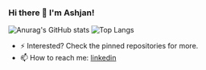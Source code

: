 ### Hi there 👋 I'm Ashjan!

<!--
**AAlbarqi/AAlbarqi** is a ✨ _special_ ✨ repository because its `README.md` (this file) appears on your GitHub profile.

Here are some ideas to get you started:

- 🔭 I’m currently working on ...
- 🌱 I’m currently learning ...
- 👯 I’m looking to collaborate on ...
- 🤔 I’m looking for help with ...
- 💬 Ask me about ...
- 📫 How to reach me: ...
- 😄 Pronouns: ...
- ⚡ Fun fact: ...
-->

![Anurag's GitHub stats](https://github-readme-stats.vercel.app/api?username=aalbarqi&count_private=true&show_icons=true&theme=radical)
![Top Langs](https://github-readme-stats.vercel.app/api/top-langs/?username=aalbarqi&layout=compact)

- ⚡ Interested? Check the pinned repositories for more.
- 📫 How to reach me: [linkedin](https://www.linkedin.com/in/ashjan-albarqi)
